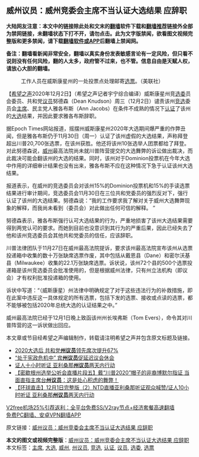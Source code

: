  <h2>威州议员：威州竞委会主席不当认证大选结果 应辞职</h2> <p class="notice"><b>大陆网友注意：本文中的链接除此处和文末的<a href="https://github.com/bannedbook/fanqiang" >翻墙</a>软件下载和<a href="https://github.com/killgcd/justmysocks/blob/master/README.md">翻墙推荐</a>链接外全部为禁网链接，未翻墙状态下打不开，请勿点击。此为文字版禁闻，欲看图文视频完整版和更多禁闻，请下载<a href="https://github.com/bannedbook/fanqiang">翻墙软件或APP</a>后翻墙上禁闻网。</p><p>备注：翻墙看新闻非常安全，翻墙以真实身份发表敏感言论有一定风险，但只看不说则没有任何风险，翻的人太多，政府管不过来，也不管。信息自由是天赋人权，请放心大胆的翻墙。</b></p>  <div class="entry"> <figure><figcaption>工作人员在威斯康星州的一处投票点处理邮寄<a href="https://www.bannedbook.org/bnews/tag/%E9%80%89%E7%A5%A8/" class="st_tag internal_tag" rel="tag" title="标签 选票 下的日志">选票</a>。（美联社）</figcaption></figure> <p>【<span class='wp_keywordlink_affiliate'><a href="https://www.soundofhope.org" title="希望之声" target="_blank">希望之声</a></span>2020年12月2日】（希望之声记者宇宁综合编译）威斯康星州竞<a href="https://www.bannedbook.org/bnews/tag/%E9%80%89%E5%A7%94/" class="st_tag internal_tag" rel="tag" title="标签 选委 下的日志">选委</a>员会委员、共和党<a href="https://www.bannedbook.org/bnews/tag/%e8%ae%ae%e5%91%98/" class="st_tag internal_tag" rel="tag" title="标签 议员 下的日志">议员</a>努德森（Dean Knudson）周三（12月2日）谴责该州<a href="https://www.bannedbook.org/bnews/tag/%E7%AB%9E%E9%80%89/" class="st_tag internal_tag" rel="tag" title="标签 竞选 下的日志">竞选</a>委员会<a href="https://www.bannedbook.org/bnews/tag/%E4%B8%BB%E5%B8%AD/" class="st_tag internal_tag" rel="tag" title="标签 主席 下的日志">主席</a>、民主党人雅各布斯（Ann Jacobs）在条件不成熟的情况下<a href="https://www.bannedbook.org/bnews/tag/%E8%AE%A4%E8%AF%81/" class="st_tag internal_tag" rel="tag" title="标签 认证 下的日志">认证</a>了该州的<a href="https://www.bannedbook.org/bnews/tag/%e5%a4%a7%e9%80%89/" class="st_tag internal_tag" rel="tag" title="标签 大选 下的日志">大选</a>结果，并因此要求雅各布斯辞职。</p> <p>据Epoch Times网站报道，摇摆州威斯康星州2020年大选期间爆严重的作弊丑闻，但是雅各布斯仍于11月30日（周一）认证了该州虚假的大选结果，声称拜登超出川普20,700张选票，在该州获胜。他还将该州10张选举人团票都给了拜登。对此努德森说，<a href="https://www.bannedbook.org/bnews/tag/%E5%A8%81%E5%B7%9E/" class="st_tag internal_tag" rel="tag" title="标签 威州 下的日志">威州</a>最高法院尚未就川普阵营提交的大选舞弊的诉讼做出裁决，而此裁决可能会翻该州的大选的结果。同时，该州对于Dominion投票机在今年大选中作用的详细审计结果也没有出来，雅各布斯不应在这种情况下急于认证该州大选结果。</p> <p>报道表示，在威州的竞选委员会对该州15%的Dominion投票机和15%的手读选票结果进行审计期间，竞选委员会11月30日在三位共和党委员的强烈反对下，强行认证了该州的大选结果。努德森说：“我的工作要求我了解对关于威州大选舞弊现象的解释，而我尚未看到（委员会）对此做出任何可信的解释。 ”</p>  <p>努德森表示，雅各布斯强行认可大选结果的行为，严重地损害了该州大选结果需要得到两党认可的要求。而她到目前也没意识到其行为的严重后果，因此已经失去了他和该州竞选委员会其他共和党委员的信任，应该辞职。 </p> <p>川普法律团队于11月27日在威州最高法院提诉，要求该州最高法院宣布该州从选票投递箱中收集的数十万张缺席选票作废，其中包括从戴恩县（Dane）和密尔沃基县（Milwaukee）收集的22.1万张缺席选票。诉状说，该州72个县的500个选票投递箱是该州竞选委员会批准使用的，但是根据威州法律，只有州立法机构（即议会）才有权利批准投递箱的使用。 </p> <p>诉状中写道：“（威斯康星）州法律中明确规定了对于这些违法行为的补救措施，即在此案中违反这一具体规定的所有选票，包括下发的选票、接收或点读的选票，都不能够被包括2020年总统大选的认证结果之中。”</p>  <p>威州最高法院已经于12月1日晚上致函该州州长埃弗斯（Tom Evers），命令其对川普阵营的这一诉状做出回应。</p> <p>本文章或节目经希望之声编辑制作，转载请注明希望之声并包含原文标题及链接。</p> <ul class='op-related-articles' title='相关阅读'> <li><a href='https://www.bannedbook.org/bnews/cnnews/20201202/1440818.html' target='_blank'>2020大选后 共和党<b>州议员</b>领先席次提升67%</a></li> <li><a href='https://www.bannedbook.org/bnews/comments/20201202/1440782.html' target='_blank'>“处于宪政危机中” 宾<b>州议员</b>促延迟议会休会</a></li> <li><a href='https://www.bannedbook.org/bnews/bannedvideo/20201202/1440707.html' target='_blank'>证人十小时听证 亚利桑那<b>州议员</b>两天内行动</a></li> <li><a href='https://www.bannedbook.org/bnews/bannedvideo/20201202/1440506.html' target='_blank'>【密歇根州选举公听会直播片段五】戴“川普2020”帽子的非裔博默尔指证 当面直指主席台<b>州议员</b>：这是处心积虑的舞弊！</a></li> <li><a href='https://www.bannedbook.org/bnews/bannedvideo/20201202/1440505.html' target='_blank'>【环球直击】12月1日完整版（2）NTD直播亚利桑那听证观众喊赞/证人10小时听证 亚利桑那<b>州议员</b>两天内行动</a></li> </ul> <p class="texttj"> <a href="https://github.com/bannedbook/fanqiang/wiki/V2ray%E6%9C%BA%E5%9C%BA" target="_blank">V2free机场25%引荐返利：全平台免费SS/V2ray节点+经济套餐高速翻墙</a><br/> <a href="https://github.com/bannedbook/fanqiang/wiki/%E7%A6%81%E9%97%BB%E7%BD%91%E5%AE%89%E5%8D%93%E7%BF%BB%E5%A2%99%E6%96%B0%E9%97%BBAPP" target="_blank">免费PC翻墙、安卓VPN翻墙APP</a></p><p>原文链接：<a class="src_link"  href="https://www.soundofhope.org/post/449419" target="_blank">威州议员：威州竞委会主席不当认证大选结果 应辞职</a></p> <a name='sharetosocial'></a>       <div><b>本文的图文或视频完整版</b>：<a href='https://www.bannedbook.org/bnews/comments/20201203/1441143.html'>威州议员：威州竞委会主席不当认证大选结果 应辞职</a></div>  </div><!--END ENTRY--> <div class="postfooter"> <div>本文标签：<a href="https://www.bannedbook.org/bnews/tag/%E4%B8%BB%E5%B8%AD/" rel="tag">主席</a>, <a href="https://www.bannedbook.org/bnews/tag/%e5%a4%a7%e9%80%89/" rel="tag">大选</a>, <a href="https://www.bannedbook.org/bnews/tag/%E5%A8%81%E5%B7%9E/" rel="tag">威州</a>, <a href="https://www.bannedbook.org/bnews/tag/%e5%b7%9e%e8%ae%ae%e5%91%98/" rel="tag">州议员</a>, <a href="https://www.bannedbook.org/bnews/tag/%E7%AB%9E%E9%80%89/" rel="tag">竞选</a>, <a href="https://www.bannedbook.org/bnews/tag/%E8%AE%A4%E8%AF%81/" rel="tag">认证</a>, <a href="https://www.bannedbook.org/bnews/tag/%e8%ae%ae%e5%91%98/" rel="tag">议员</a>, <a href="https://www.bannedbook.org/bnews/tag/%E9%80%89%E5%A7%94/" rel="tag">选委</a>, <a href="https://www.bannedbook.org/bnews/tag/%E9%80%89%E7%A5%A8/" rel="tag">选票</a></div>  </div><!--END POSTFOOTER--> 